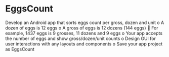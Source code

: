 # EggsCount
Develop an Android app that sorts eggs count per gross, dozen and unit
o A dozen of eggs is 12 eggs
o A gross of eggs is 12 dozens (144 eggs) 
 For example, 1437 eggs is 9 grosses, 11 dozens and 9 eggs
o Your app accepts the number of eggs and show gross/dozen/unit counts
o Design GUI for user interactions with any layouts and components
o Save your app project as EggsCount

